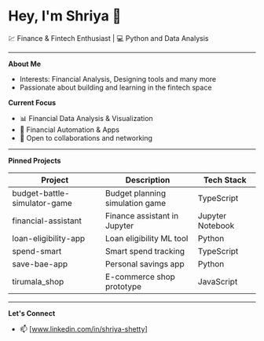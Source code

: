# Hey, I'm Shriya 👋

💹 Finance & Fintech Enthusiast | 💻 Python and Data Analysis

---

**About Me**
- Interests: Financial Analysis, Designing tools and many more
- Passionate about building and learning in the fintech space

**Current Focus**
- 📊 Financial Data Analysis & Visualization
- 🤖 Financial Automation & Apps
- 🤝 Open to collaborations and networking

---

**Pinned Projects**

| Project                              | Description                           | Tech Stack       |
|---------------------------------------|---------------------------------------|------------------|
| budget-battle-simulator-game          | Budget planning simulation game       | TypeScript       |
| financial-assistant                   | Finance assistant in Jupyter          | Jupyter Notebook |
| loan-eligibility-app                  | Loan eligibility ML tool              | Python           |
| spend-smart                           | Smart spend tracking                  | TypeScript       |
| save-bae-app                          | Personal savings app                  | Python           |
| tirumala_shop                         | E-commerce shop prototype             | JavaScript       |

---

**Let's Connect**
- 📫 [www.linkedin.com/in/shriya-shetty]
